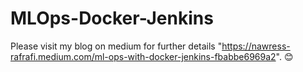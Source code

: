 # MLOps-Docker-Jenkins
Please visit my blog on medium for further details "https://nawress-rafrafi.medium.com/ml-ops-with-docker-jenkins-fbabbe6969a2". 😊
